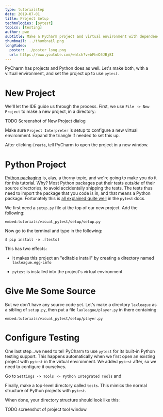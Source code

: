 ```yaml
---
type: tutorialstep
date: 2019-07-01
title: Project Setup
technologies: [pytest]
topics: [testing]
author: pwe
subtitle: Make a PyCharm project and virtual environment with dependencies, then configure PyCharm to use pytest.
thumbnail: ../thumbnail.png
longVideo:
  poster: ../poster_long.png
  url: https://www.youtube.com/watch?v=bFheD5JBjBI
---
```


PyCharm has projects and Python does as well. 
Let's make both, with a virtual environment, and set the project up to use `pytest`.

# New Project

We'll let the IDE guide us through the process. 
First, we use `File -> New Project` to make a new project, in a directory:

TODO Screenshot of New Project dialog

Make sure `Project Interpreter` is setup to configure a new virtual environment.
Expand the triangle if needed to set this up.

After clicking `Create`, tell PyCharm to open the project in a new window.

# Python Project

[Python packaging](https://packaging.python.org/tutorials/packaging-projects/) is, alas, a thorny topic, and we're going to make you do it for this tutorial.
Why?
Most Python packages put their tests *outside* of their source directories, to avoid accidentally shipping the tests.
The tests thus need to import the package that you code is in, and that means a Python package.
Fortunately this is [all explained quite well](https://blog.godatadriven.com/setup-py) in the `pytest` docs.

We first need a `setup.py` file at the top of our new project.
Add the following:

`embed:tutorials/visual_pytest/setup/setup.py`

Now go to the terminal and type in the following:

```shell script
$ pip install -e .[tests]
```

This has two effects:

- It makes this project an "editable install" by creating a directory named `laxleague.egg-info`

- `pytest` is installed into the project's virtual environment

# Give Me Some Source

But we don't have any source code yet. 
Let's make a directory `laxleague` as a sibling of `setup.py`, then put a file `laxleague/player.py` in there containing:

`embed:tutorials/visual_pytest/setup/player.py`

# Configure Testing

One last step...we need to tell PyCharm to use `pytest` for its built-in Python testing support.
This happens automatically when we first open an existing project with `pytest` in the virtual environment.
We added `pytest` after, so we need to configure it ourselves.

Go to `Settings -> Tools -> Python Integrated Tools` and 


Finally, make a top-level directory called `tests`.
This mimics the normal structure of Python projects with `pytest`.

When done, your directory structure should look like this:

TODO screenshot of project tool window
